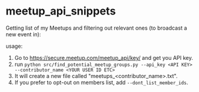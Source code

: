 # meetup_api_snippets

Getting list of my Meetups and filtering out relevant ones (to broadcast a new event in):

usage:

1. Go to https://secure.meetup.com/meetup_api/key/ and get you API key.
2. run `python src/find_potential_meetup_groups.py --api_key <API KEY> --contributor_name <YOUR USER ID ETC>`
3. It will create a new file called "meetups_<contributor_name>.txt".
4. If you prefer to opt-out on members list, add `--dont_list_member_ids`.
